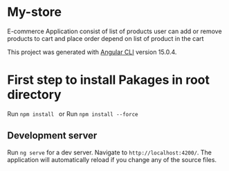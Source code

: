 # My-store 

E-commerce Application consist of list of products user can add or remove products to cart 
and place order depend on list of product in the cart 

This project was generated with [Angular CLI](https://github.com/angular/angular-cli) version 15.0.4.

# First step to install Pakages in root directory

Run `npm install `
or
Run `npm install --force`


## Development server

Run `ng serve` for a dev server. Navigate to `http://localhost:4200/`. The application will automatically reload if you change any of the source files.
